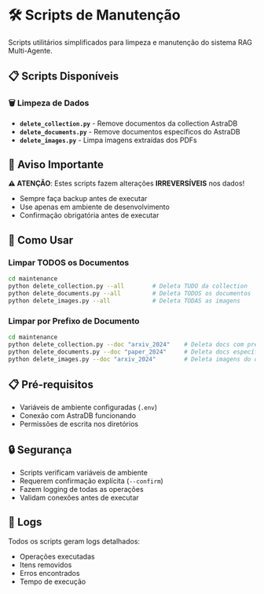 # 🛠️ Scripts de Manutenção

Scripts utilitários simplificados para limpeza e manutenção do sistema RAG Multi-Agente.

## 📋 Scripts Disponíveis

### 🗑️ Limpeza de Dados

- **`delete_collection.py`** - Remove documentos da collection AstraDB
- **`delete_documents.py`** - Remove documentos específicos do AstraDB  
- **`delete_images.py`** - Limpa imagens extraídas dos PDFs

## 🚨 Aviso Importante

**⚠️ ATENÇÃO**: Estes scripts fazem alterações **IRREVERSÍVEIS** nos dados!

- Sempre faça backup antes de executar
- Use apenas em ambiente de desenvolvimento
- Confirmação obrigatória antes de executar

## 🔧 Como Usar

### Limpar TODOS os Documentos
```bash
cd maintenance
python delete_collection.py --all        # Deleta TUDO da collection
python delete_documents.py --all         # Deleta TODOS os documentos
python delete_images.py --all            # Deleta TODAS as imagens
```

### Limpar por Prefixo de Documento
```bash
cd maintenance
python delete_collection.py --doc "arxiv_2024"    # Deleta docs com prefixo
python delete_documents.py --doc "paper_2024"     # Deleta docs específicos
python delete_images.py --doc "arxiv_2024"        # Deleta imagens do doc
```

## 📋 Pré-requisitos

- Variáveis de ambiente configuradas (`.env`)
- Conexão com AstraDB funcionando
- Permissões de escrita nos diretórios

## 🔒 Segurança

- Scripts verificam variáveis de ambiente
- Requerem confirmação explícita (`--confirm`)
- Fazem logging de todas as operações
- Validam conexões antes de executar

## 📝 Logs

Todos os scripts geram logs detalhados:
- Operações executadas
- Itens removidos
- Erros encontrados
- Tempo de execução